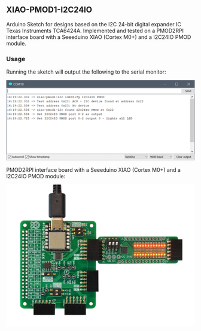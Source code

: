 ## XIAO-PMOD1-I2C24IO

Arduino Sketch for designs based on the I2C 24-bit digital expander IC Texas Instruments TCA6424A.
Implemented and tested on a PMOD2RPI interface board with a Seeeduino XIAO (Cortex M0+) and a I2C24IO PMOD module. 

### Usage

Running the sketch will output the following to the serial monitor:

[![Sketch output to serial monitor](xiao-pmod1-i2c24io.png)](xiao-pmod1-i2c24io.png)

PMOD2RPI interface board with a Seeeduino XIAO (Cortex M0+) and a I2C24IO PMOD module:

<img src=../../images/t6-v10/pmod2rpi-xiao-i2c24io-pmod-v10.jpg width="640px">